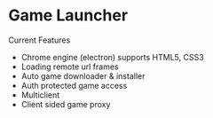 # Game Launcher
Current Features
- Chrome engine (electron) supports HTML5, CSS3
- Loading remote url frames
- Auto game downloader & installer
- Auth protected game access
- Multiclient
- Client sided game proxy